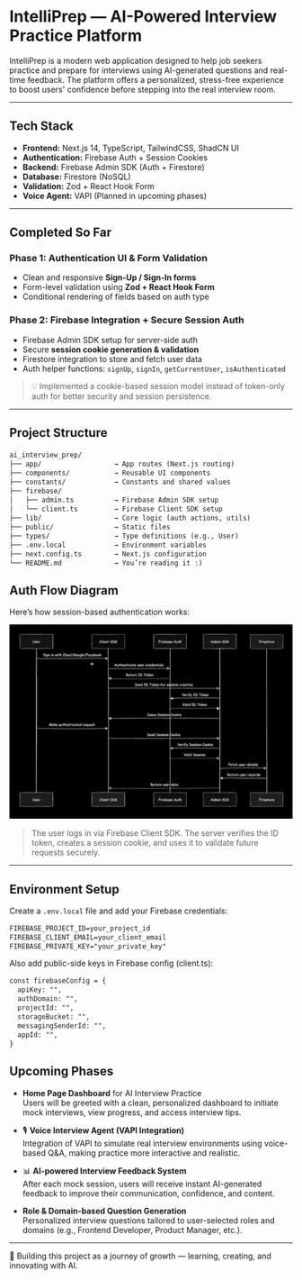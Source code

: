 # IntelliPrep — AI-Powered Interview Practice Platform

IntelliPrep is a modern web application designed to help job seekers practice and prepare for interviews using AI-generated questions and real-time feedback. The platform offers a personalized, stress-free experience to boost users' confidence before stepping into the real interview room.

---

## Tech Stack

- **Frontend:** Next.js 14, TypeScript, TailwindCSS, ShadCN UI
- **Authentication:** Firebase Auth + Session Cookies
- **Backend:** Firebase Admin SDK (Auth + Firestore)
- **Database:** Firestore (NoSQL)
- **Validation:** Zod + React Hook Form
- **Voice Agent:** VAPI (Planned in upcoming phases)

---

## Completed So Far

### Phase 1: Authentication UI & Form Validation
- Clean and responsive **Sign-Up / Sign-In forms**
- Form-level validation using **Zod + React Hook Form**
- Conditional rendering of fields based on auth type

### Phase 2: Firebase Integration + Secure Session Auth
- Firebase Admin SDK setup for server-side auth
- Secure **session cookie generation & validation**
- Firestore integration to store and fetch user data
- Auth helper functions: `signUp`, `signIn`, `getCurrentUser`, `isAuthenticated`

> 💡 Implemented a cookie-based session model instead of token-only auth for better security and session persistence.

---

## Project Structure

```plaintext
ai_interview_prep/
├── app/                  → App routes (Next.js routing)
├── components/           → Reusable UI components
├── constants/            → Constants and shared values
├── firebase/
│   ├── admin.ts          → Firebase Admin SDK setup
│   └── client.ts         → Firebase Client SDK setup
├── lib/                  → Core logic (auth actions, utils)
├── public/               → Static files
├── types/                → Type definitions (e.g., User)
├── .env.local            → Environment variables
├── next.config.ts        → Next.js configuration
└── README.md             → You’re reading it :)
```

## Auth Flow Diagram

Here’s how session-based authentication works:

![Authentication Flow](./public/session-auth-flow.png)

> The user logs in via Firebase Client SDK. The server verifies the ID token, creates a session cookie, and uses it to validate future requests securely.

---

## Environment Setup

Create a `.env.local` file and add your Firebase credentials:

```env
FIREBASE_PROJECT_ID=your_project_id
FIREBASE_CLIENT_EMAIL=your_client_email
FIREBASE_PRIVATE_KEY="your_private_key"
```
Also add public-side keys in Firebase config (client.ts):
```angular2html
const firebaseConfig = {
  apiKey: "",
  authDomain: "",
  projectId: "",
  storageBucket: "",
  messagingSenderId: "",
  appId: "",
}
```

## Upcoming Phases

- **Home Page Dashboard** for AI Interview Practice  
  Users will be greeted with a clean, personalized dashboard to initiate mock interviews, view progress, and access interview tips.

- 🎙️ **Voice Interview Agent (VAPI Integration)**  
  Integration of VAPI to simulate real interview environments using voice-based Q&A, making practice more interactive and realistic.

- 📊 **AI-powered Interview Feedback System**  
  After each mock session, users will receive instant AI-generated feedback to improve their communication, confidence, and content.

- **Role & Domain-based Question Generation**  
  Personalized interview questions tailored to user-selected roles and domains (e.g., Frontend Developer, Product Manager, etc.).

---
🎯 Building this project as a journey of growth — learning, creating, and innovating with AI.